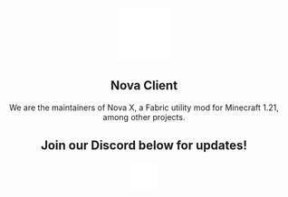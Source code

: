 <div align="center">
  <p>
    <img src="https://raw.githubusercontent.com/novax-client/.github/refs/heads/main/logo.png" alt="Nova Logo" />
  </p>
  
  ## **Nova Client**

  <p>
    We are the maintainers of Nova X, a Fabric utility mod for Minecraft 1.21, among other projects.
  </p>

  ## **Join our Discord below for updates!**
  
  <a href="https://discord.gg/EhFEShFY3b">
    <img src="https://raw.githubusercontent.com/novax-client/.github/refs/heads/main/discord.png" alt="Discord Server" />
  </a>
</div>